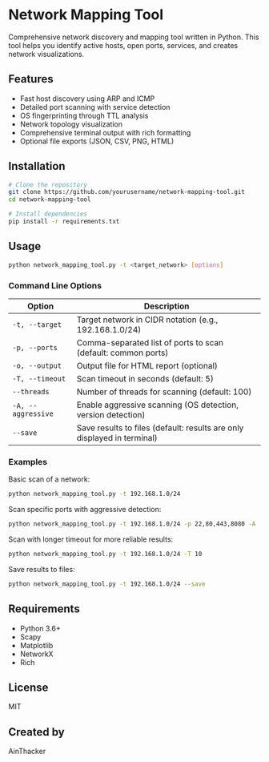 # Network Mapping Tool

Comprehensive network discovery and mapping tool written in Python. This tool helps you identify active hosts, open ports, services, and creates network visualizations.

## Features

- Fast host discovery using ARP and ICMP
- Detailed port scanning with service detection
- OS fingerprinting through TTL analysis
- Network topology visualization
- Comprehensive terminal output with rich formatting
- Optional file exports (JSON, CSV, PNG, HTML)

## Installation

```bash
# Clone the repository
git clone https://github.com/yourusername/network-mapping-tool.git
cd network-mapping-tool

# Install dependencies
pip install -r requirements.txt
```

## Usage

```bash
python network_mapping_tool.py -t <target_network> [options]
```

### Command Line Options

| Option | Description |
|--------|-------------|
| `-t, --target` | Target network in CIDR notation (e.g., 192.168.1.0/24) |
| `-p, --ports` | Comma-separated list of ports to scan (default: common ports) |
| `-o, --output` | Output file for HTML report (optional) |
| `-T, --timeout` | Scan timeout in seconds (default: 5) |
| `--threads` | Number of threads for scanning (default: 100) |
| `-A, --aggressive` | Enable aggressive scanning (OS detection, version detection) |
| `--save` | Save results to files (default: results are only displayed in terminal) |

### Examples

Basic scan of a network:
```bash
python network_mapping_tool.py -t 192.168.1.0/24
```

Scan specific ports with aggressive detection:
```bash
python network_mapping_tool.py -t 192.168.1.0/24 -p 22,80,443,8080 -A
```

Scan with longer timeout for more reliable results:
```bash
python network_mapping_tool.py -t 192.168.1.0/24 -T 10
```

Save results to files:
```bash
python network_mapping_tool.py -t 192.168.1.0/24 --save
```

## Requirements

- Python 3.6+
- Scapy
- Matplotlib
- NetworkX
- Rich

## License

MIT

## Created by

AinThacker 